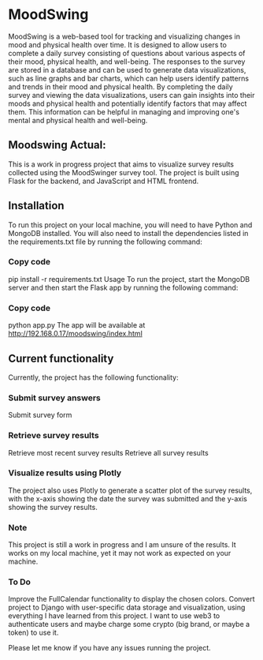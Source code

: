 # MoodSwing
MoodSwing is a web-based tool for tracking and visualizing changes 
in mood and physical health over time. It is designed to allow users 
to complete a daily survey consisting of questions about various aspects 
of their mood, physical health, and well-being. The responses to the 
survey are stored in a database and can be used to generate data 
visualizations, such as line graphs and bar charts, which can help users 
identify patterns and trends in their mood and physical health. 
By completing the daily survey and viewing the data visualizations, 
users can gain insights into their moods and physical health and 
potentially identify factors that may affect them. This information 
can be helpful in managing and improving one's mental and physical 
health and well-being.

## Moodswing Actual:
This is a work in progress project that aims to visualize survey results collected using the MoodSwinger survey tool. The project is built using Flask for the backend, and JavaScript and HTML frontend.

## Installation
To run this project on your local machine, you will need to have Python and MongoDB installed. You will also need to install the dependencies listed in the requirements.txt file by running the following command:

### Copy code
pip install -r requirements.txt
Usage
To run the project, start the MongoDB server and then start the Flask app by running the following command:

### Copy code
python app.py
The app will be available at http://192.168.0.17/moodswing/index.html

## Current functionality
Currently, the project has the following functionality:

### Submit survey answers
Submit survey form

### Retrieve survey results
Retrieve most recent survey results
Retrieve all survey results

### Visualize results using Plotly
The project also uses Plotly to generate a scatter plot of the survey results, with the x-axis showing the date the survey was submitted and the y-axis showing the survey results.

### Note
This project is still a work in progress and I am unsure of the results. It works on my local machine, yet it may not work as expected on your machine.

### To Do
Improve the FullCalendar functionality to display the chosen colors.
Convert project to Django with user-specific data storage and visualization, using everything I have learned from this project. I want to use web3 to authenticate users and maybe charge some crypto (big brand, or maybe a token) to use it.


Please let me know if you have any issues running the project.

